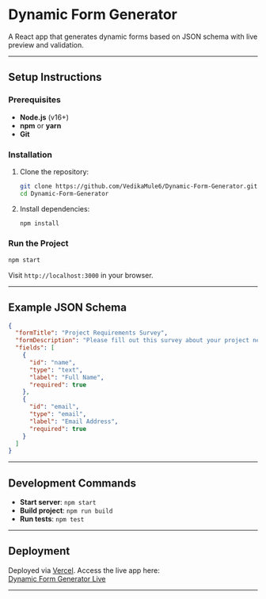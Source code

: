 # Dynamic Form Generator

A React app that generates dynamic forms based on JSON schema with live preview and validation.

---

## Setup Instructions

### Prerequisites
- **Node.js** (v16+)
- **npm** or **yarn**
- **Git**

### Installation
1. Clone the repository:
   ```bash
   git clone https://github.com/VedikaMule6/Dynamic-Form-Generator.git
   cd Dynamic-Form-Generator
   ```

2. Install dependencies:
   ```bash
   npm install
   ```

### Run the Project
```bash
npm start
```
Visit `http://localhost:3000` in your browser.

---

## Example JSON Schema

```json
{
  "formTitle": "Project Requirements Survey",
  "formDescription": "Please fill out this survey about your project needs.",
  "fields": [
    {
      "id": "name",
      "type": "text",
      "label": "Full Name",
      "required": true
    },
    {
      "id": "email",
      "type": "email",
      "label": "Email Address",
      "required": true
    }
  ]
}
```

---

## Development Commands

- **Start server**: `npm start`
- **Build project**: `npm run build`
- **Run tests**: `npm test`

---

## Deployment
Deployed via [Vercel](https://vercel.com). Access the live app here:  
[Dynamic Form Generator Live](https://dynamicformgenerator-seven.vercel.app/)

---
